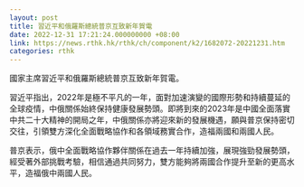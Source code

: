 ```yaml
---
layout: post
title: 習近平和俄羅斯總統普京互致新年賀電
date: 2022-12-31 17:21:24.000000000 +08:00
link: https://news.rthk.hk/rthk/ch/component/k2/1682072-20221231.htm
categories: rthk
---
```


國家主席習近平和俄羅斯總統普京互致新年賀電。

習近平指出，2022年是極不平凡的一年，面對加速演變的國際形勢和持續蔓延的全球疫情，中俄關係始終保持健康發展勢頭。即將到來的2023年是中國全面落實中共二十大精神的開局之年，中俄關係亦將迎來新的發展機遇，願與普京保持密切交往，引領雙方深化全面戰略協作和各領域務實合作，造福兩國和兩國人民。

普京表示，俄中全面戰略協作夥伴關係在過去一年持續加強，展現強勁發展勢頭，經受著外部挑戰考驗，相信通過共同努力，雙方能夠將兩國合作提升至新的更高水平，造福俄中兩國人民。
